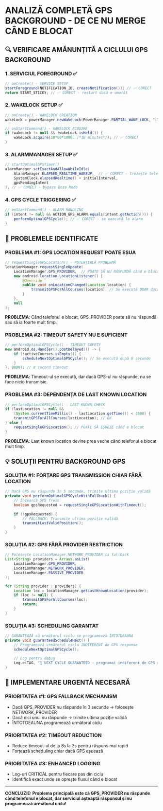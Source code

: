 # ANALIZĂ COMPLETĂ GPS BACKGROUND - DE CE NU MERGE CÂND E BLOCAT

## 🔍 VERIFICARE AMĂNUNȚITĂ A CICLULUI GPS BACKGROUND

### **1. SERVICIUL FOREGROUND ✅**
```java
// onCreate() - SERVICE SETUP
startForeground(NOTIFICATION_ID, createNotification()); // ✅ CORECT
return START_STICKY; // ✅ CORECT - restart dacă e omorât
```

### **2. WAKELOCK SETUP ✅**
```java
// onCreate() - WAKELOCK CREATION
wakeLock = powerManager.newWakeLock(PowerManager.PARTIAL_WAKE_LOCK, "iTrack:OptimalGPS"); // ✅ CORECT

// onStartCommand() - WAKELOCK ACQUIRE
if (wakeLock != null && !wakeLock.isHeld()) {
    wakeLock.acquire(10*60*1000L /*10 minutes*/); // ✅ CORECT
}
```

### **3. ALARMMANAGER SETUP ✅**
```java
// startOptimalGPSTimer()
alarmManager.setExactAndAllowWhileIdle(
    AlarmManager.ELAPSED_REALTIME_WAKEUP,  // ✅ CORECT - trezește telefonul
    SystemClock.elapsedRealtime() + initialInterval,
    gpsPendingIntent
); // ✅ CORECT - bypass Doze Mode
```

### **4. GPS CYCLE TRIGGERING ✅**
```java
// onStartCommand() - ALARM HANDLING
if (intent != null && ACTION_GPS_ALARM.equals(intent.getAction())) {
    performOptimalGPSCycle(); // ✅ CORECT - se execută la alarm
}
```

## 🚨 PROBLEMELE IDENTIFICATE

### **PROBLEMA #1: GPS LOCATION REQUEST POATE EȘUA**
```java
// requestSingleGPSLocation() - POTENȚIALĂ PROBLEMĂ
locationManager.requestSingleUpdate(
    LocationManager.GPS_PROVIDER,  // POATE SĂ NU RĂSPUNDĂ când e blocat
    new android.location.LocationListener() {
        @Override
        public void onLocationChanged(Location location) {
            transmitGPSForAllCourses(location); // Se execută DOAR dacă GPS răspunde
        }
    },
    null
);
```

**PROBLEMA**: Când telefonul e blocat, GPS_PROVIDER poate să nu răspundă sau să ia foarte mult timp.

### **PROBLEMA #2: TIMEOUT SAFETY NU E SUFICIENT**
```java
// performOptimalGPSCycle() - TIMEOUT SAFETY
new android.os.Handler().postDelayed(() -> {
    if (!activeCourses.isEmpty()) {
        scheduleNextOptimalGPSCycle(); // Se execută după 8 secunde
    }
}, 8000); // 8 second timeout
```

**PROBLEMA**: Timeout-ul se execută, dar dacă GPS-ul nu răspunde, nu se face nicio transmisie.

### **PROBLEMA #3: DEPENDENȚA DE LAST KNOWN LOCATION**
```java
// performOptimalGPSCycle() - LAST KNOWN CHECK
if (lastLocation != null && 
    (System.currentTimeMillis() - lastLocation.getTime()) < 3000) {
    transmitGPSForAllCourses(lastLocation); // OK
} else {
    requestSingleGPSLocation(); // POATE SĂ EȘUEZE când e blocat
}
```

**PROBLEMA**: Last known location devine prea veche când telefonul e blocat mult timp.

## 💡 SOLUȚII PENTRU BACKGROUND GPS

### **SOLUȚIA #1: FORȚARE GPS TRANSMISSION CHIAR FĂRĂ LOCATION**
```java
// Dacă GPS nu răspunde în 5 secunde, trimite ultima poziție validă
private void performOptimalGPSCycleWithFallback() {
    // Încearcă GPS fresh
    boolean gpsRequested = requestSingleGPSLocationWithTimeout();
    
    if (!gpsRequested) {
        // FALLBACK: Transmite ultima poziție validă
        transmitLastValidPosition();
    }
}
```

### **SOLUȚIA #2: GPS FĂRĂ PROVIDER RESTRICTION**
```java
// Folosește LocationManager.NETWORK_PROVIDER ca fallback
List<String> providers = Arrays.asList(
    LocationManager.GPS_PROVIDER,
    LocationManager.NETWORK_PROVIDER,
    LocationManager.PASSIVE_PROVIDER
);

for (String provider : providers) {
    Location loc = locationManager.getLastKnownLocation(provider);
    if (loc != null) {
        transmitGPSForAllCourses(loc);
        return;
    }
}
```

### **SOLUȚIA #3: SCHEDULING GARANTAT**
```java
// GARANTEAZĂ că următorul ciclu se programează ÎNTOTDEAUNA
private void guaranteedScheduleNext() {
    // Programează următorul ciclu INDIFERENT de GPS response
    scheduleNextOptimalGPSCycle();
    
    // Log pentru debug
    Log.e(TAG, "🔄 NEXT CYCLE GUARANTEED - programat indiferent de GPS response");
}
```

## 🔧 IMPLEMENTARE URGENTĂ NECESARĂ

### **PRIORITATEA #1: GPS FALLBACK MECHANISM**
- Dacă GPS_PROVIDER nu răspunde în 3 secunde → folosește NETWORK_PROVIDER
- Dacă nici unul nu răspunde → trimite ultima poziție validă
- ÎNTOTDEAUNA programează următorul ciclu

### **PRIORITATEA #2: TIMEOUT REDUCTION**
- Reduce timeout-ul de la 8s la 3s pentru răspuns mai rapid
- Forțează scheduling chiar dacă GPS eșuează

### **PRIORITATEA #3: ENHANCED LOGGING**
- Log-uri CRITICAL pentru fiecare pas din ciclu
- Identifică exact unde se oprește fluxul când e blocat

---

**CONCLUZIE: Problema principală este că GPS_PROVIDER nu răspunde când telefonul e blocat, dar serviciul așteaptă răspunsul și nu programează următorul ciclu!**